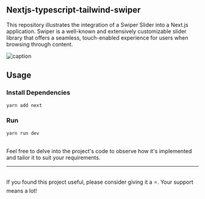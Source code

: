 ## Nextjs-typescript-tailwind-swiper

This repository illustrates the integration of a Swiper Slider into a Next.js application. Swiper is a well-known and extensively customizable slider library that offers a seamless, touch-enabled experience for users when browsing through content.

![caption](https://github.com/MartijnLindeman/nextjs-typescript-tailwind-swiper/blob/main/public/nextjs-typescript-tailwind-swiper.gif)

## Usage

### Install Dependencies

```
yarn add next
```

### Run

```
yarn run dev
```
<br>
Feel free to delve into the project's code to observe how it's implemented and tailor it to suit your requirements.

<hr><br>
If you found this project useful, please consider giving it a ⭐️. Your support means a lot!